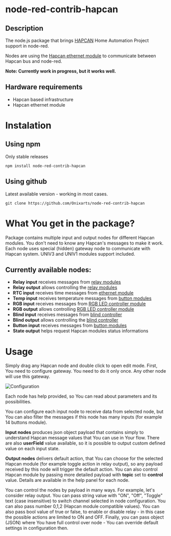 # node-red-contrib-hapcan

## Description

The node.js package that brings [HAPCAN](http://hapcan.com/) Home Automation Project support in node-red.

Nodes are using the [Hapcan ethernet module](http://hapcan.com/devices/universal/univ_3/univ_3-102-0-x/index.htm) to communicate between Hapcan bus and node-red.

**Note: Currently work in progress, but it works well.**

## Hardware requirements

- Hapcan based infrastructure
- Hapcan ethernet module

# Instalation

## Using npm

Only stable releases

```npm install node-red-contrib-hapcan```

## Using github

Latest available version - working in most cases.

```git clone https://github.com/Onixarts/node-red-contrib-hapcan```

# What You get in the package?

Package contains multiple input and output nodes for different Hapcan modules. You don't need to know any Hapcan's messages to make it work. 
Each node uses special (hidden) gateway node to communicate with Hapcan system. UNIV3 and UNIV1 modules support included.

## Currently available nodes:

- **Relay input** receives messages from [relay modules](http://hapcan.com/devices/universal/univ_3/univ_3-2-x-x.htm)
- **Relay output** allows controlling the [relay modules](http://hapcan.com/devices/universal/univ_3/univ_3-2-x-x.htm)
- **RTC input** receives time messages from [ethernet module](http://hapcan.com/devices/universal/univ_3/univ_3-102-0-x/index.htm)
- **Temp input** receives temperature messages from [button modules](http://hapcan.com/devices/universal/univ_3/univ_3-4-x-x.htm)
- **RGB input** receives messages from [RGB LED controller module](http://hapcan.com/devices/universal/univ_3/univ_3-8-0-x/index.htm)
- **RGB output** allows controlling [RGB LED controller module](http://hapcan.com/devices/universal/univ_3/univ_3-8-0-x/index.htm)
- **Blind input** receives messages from [blind controller](http://hapcan.com/devices/universal/univ_3/univ_3-7-0-x/index.htm)
- **Blind output** allows controlling the [blind controller](http://hapcan.com/devices/universal/univ_3/univ_3-7-0-x/index.htm)
- **Button input** receives messages from [button modules](http://hapcan.com/devices/universal/univ_3/univ_3-1-x-x.htm)
- **State output** helps request Hapcan modules status informations

# Usage

Simply drag any Hapcan node and double click to open edit mode. First, You need to configure gateway. You need to do it only once. Any other node will use this gateway.

![Configuration](/img/node-red-contrib-hapcan-configuration.png)

Each node has help provided, so You can read about parameters and its possibilities.

You can configure each input node to receive data from selected node, but You can also filter the messages if this node has many inputs (for example 14 buttons module).

**Input nodes** produces json object payload that contains simply to understand Hapcan message values that You can use in Your flow. There are also **userField** value available, so it is possible to output custom defined value on each input state.

**Output nodes** delivers default action, that You can choose for the selected Hapcan module (for example toggle action in relay output), so any payload received by this node will trigger the default action.
You can also control Hapcan module by passing more detailed payload with **topic** set to **control** value. Details are available in the help panel for each node.

You can control the nodes by payload in many ways. For example, let's consider relay output. You can pass string value with "ON", "Off", "Toggle" text (case insensitive) to switch channel selected in node configuration. You can also pass number 0,1,2 (Hapcan module compatible values). You can also pass bool value of true or false, to enable or disable relay - in this case the possible actions are limited to ON and OFF.
Finally, you can pass object (JSON) where You have full control over node - You can override default settings in configuration then.
